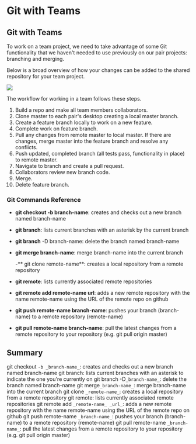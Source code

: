 # Git with Teams

## Git with Teams

To work on a team project, we need to take advantage of some Git functionality that we haven't needed to use previously on our pair projects: branching and merging.

Below is a broad overview of how your changes can be added to the shared repository for your team project.

![](https://i.stack.imgur.com/WpYGV.png)

The workflow for working in a team follows these steps.

1. Build a repo and make all team members collaborators.
2. Clone master to each pair's desktop creating a local master branch.
3. Create a feature branch locally to work on a new feature.
4. Complete work on feature branch.
5. Pull any changes from remote master to local master. If there are changes, merge master into the feature branch and resolve any conflicts.
6. Push updated, completed branch \(all tests pass, functionality in place\) to remote master.
7. Navigate to branch and create a pull request.
8. Collaborators review new branch code.
9. Merge.
10. Delete feature branch.

### Git Commands Reference

* **git checkout -b branch-name**: creates and checks out a new branch named branch-name
* **git branch**: lists current branches with an asterisk by the current branch
* **git branch** -D branch-name: delete the branch named branch-name
* **git merge branch-name**: merge branch-name into the current branch

  -** git clone remote-name**: creates a local repository from a remote repository

* **git remote**: lists currently associated remote repositories
* **git remote add remote-name url**: adds a new remote repository with the name remote-name using the URL of the remote repo on github
* **git push remote-name branch-name**: pushes your branch \(branch-name\) to a remote repository \(remote-name\)
* **git pull remote-name branch-name**: pull the latest changes from a remote repository to your repository \(e.g. git pull origin master\)

## Summary

git checkout `-b _branch-name_`: creates and checks out a new branch named branch-name git branch: lists current branches with an asterisk to indicate the one you're currently on git branch -D`_branch-name_`: delete the branch named branch-name git merge`_branch-name_`: merge branch-name into the current branch git clone `_remote-name_`: creates a local repository from a remote repository git remote: lists currently associated remote repositories git remote add `_remote-name_ _url_`: adds a new remote repository with the name remote-name using the URL of the remote repo on github git push remote-name `_branch-name_`: pushes your branch \(branch-name\) to a remote repository \(remote-name\) git pull remote-name `_branch-name_`: pull the latest changes from a remote repository to your repository \(e.g. git pull origin master\)


